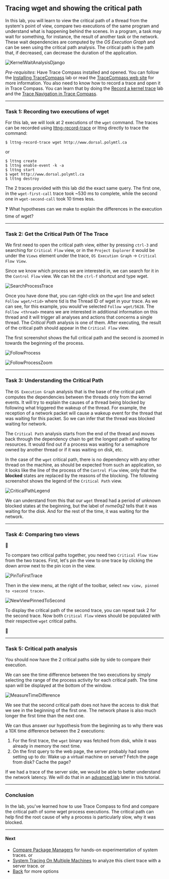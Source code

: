 ## Tracing wget and showing the critical path

In this lab, you will learn to view the critical path of a thread from the system's point of view, compare two executions of the same program and understand what is happening behind the scenes. In a program, a task may wait for something, for instance, the result of another task or the network. These wait dependencies are computed by the *OS Execution Graph* and can be seen using the critical path analysis. The critical path is the path that, if decreased, can decrease the duration of the application.

![KernelWaitAnalysisDjango](screenshots/kernelWaitAnalysisDjango.png "Trace Compass Kernel Wait Analysis")

*Pre-requisites*: Have Trace Compass installed and opened. You can follow the [Installing TraceCompass](../006-installing-tracecompass/) lab or read the [TraceCompass web site](http://tracecompass.org) for more information. You also need to know how to record a trace and open it in Trace Compass. You can learn that by doing the [Record a kernel trace](../003-record-kernel-trace-lttng/) lab and the [Trace Navigation in Trace Compass](../101-analyze-system-trace-in-tracecompass/).

- - -

### Task 1: Recording two executions of wget

For this lab, we will look at 2 executions of the `wget` command. The traces can be recorded using [lttng-record-trace](https://github.com/tahini/lttng-utils)
or lttng directly to trace the command:

```
$ lttng-record-trace wget http://www.dorsal.polymtl.ca
```
or
```
$ lttng create
$ lttng enable-event -k -a
$ lttng start
$ wget http://www.dorsal.polymtl.ca
$ lttng destroy
```

The 2 traces provided with this lab did the exact same query. The first one, in the `wget-first-call` trace took ~530 ms to complete, while the second one in `wget-second-call` took 10 times less.

:question: What hypotheses can we make to explain the differences in the execution time of wget?

- - -

### Task 2: Get the Critical Path Of The Trace

We first need to open the critical path view, either by pressing `ctrl-3` and searching for `Critical Flow` view, or in the `Project Explorer` it would be under the `Views` element under the trace, `OS Execution Graph` -> `Critical Flow View`.

Since we know which process we are interested in, we can search for it in the `Control Flow` view. We can hit the `ctrl-f` shortcut and type wget.

![SearchProcessTrace](screenshots/searchProcessTrace.png "Trace Compass Search Process")

Once you have done that, you can right-click on the `wget` line and select `Follow wget/<tid>` where tid is the Thread ID of wget in your trace. As we can see, for this example, you would've selected `Follow wget/5628`. The `Follow <thread>` means we are interested in additional information on this thread and it will trigger all analyses and actions that concerns a single thread. The *Critical Path* analysis is one of them. After executing, the result of the critical path should appear in the `Critical Flow` view.

The first screenshot shows the full critical path and the second is zoomed in towards the beginning of the process.

![FollowProcess](screenshots/followProcess.png "Trace Compass Follow Process")

![FollowProcessZoom](screenshots/followProcessZoom.png "Trace Compass Follow Process")

- - -

### Task 3: Understanding the Critical Path

The `OS Execution Graph` analysis that is the base of the critical path computes the dependencies between the threads only from the kernel events. It will try to explain the causes of a thread being blocked by following what triggered the wakeup of the thread. For example, the reception of a network packet will cause a wakeup event for the thread that was waiting for this packet. So we can infer that the thread was blocked waiting for network.

The `Critical Path` analysis starts from the end of the thread and moves back through the dependency chain to get the longest path of waiting for resources. It would find out if a process was waiting for a semaphore owned by another thread or if it was waiting on disk, etc.

In the case of the `wget` critical path, there is no dependency with any other thread on the machine, as should be expected from such an application, so it looks like the line of the process of the `Control Flow` view, only that the **blocked** states are replaced by the reasons of the blocking. The following screenshot shows the legend of the `Critical Path` view.

![CriticalPathLegend](screenshots/criticalPathLegend.png "Critical Path Legend")

We can understand from this that our `wget` thread had a period of unknown blocked states at the beginning, but the label of *nvme0q2* tells that it was waiting for the disk. And for the rest of the time, it was waiting for the network.

- - -

### Task 4: Comparing two views

:small_red_triangle_down:

To compare two critical paths together, you need two `Critical Flow View` from the two traces. First, let's pin the view to one trace by clicking the down arrow next to the pin icon in the view.

![PinToFirstTrace](screenshots/pinToFirstTrace.png "Trace Compass Pin to First Trace")

Then in the view menu, at the right of the toolbar, select `new view, pinned to <second trace>`.

![NewViewPinnedToSecond](screenshots/newViewPinnedToSecond.png "Trace Compass New View Pinned to Second")

To display the critical path of the second trace, you can repeat task 2 for the second trace. Now both `Critical Flow` views should be populated with their respective `wget` critical paths.

:small_red_triangle:

- - -

### Task 5: Critical path analysis

You should now have the 2 critical paths side by side to compare their execution.

We can see the time difference between the two executions by simply selecting the range of the process activity for each critical path. The time span will be displayed at the bottom of the window.

![MeasureTimeDifference](screenshots/measureTimeDifference.png "Trace Compass Measure Time Difference")

We see that the second critical path does not have the access to disk that we see in the beginning of the first one. The network phase is also much longer the first time than the next one.

We can thus answer our hypothesis from the beginning as to why there was a 10X time difference between the 2 executions:

 1) For the first trace, the `wget` binary was fetched from disk, while it was already in memory the next time.
 2) On the first query to the web page, the server probably had some setting up to do: Wake up a virtual machine on server? Fetch the page from disk? Cache the page?

If we had a trace of the server side, we would be able to better understand the network latency. We will do that in an [advanced lab](../301-tracing-multiple-machines) later in this tutorial.

- - -

### Conclusion

In the lab, you've learned how to use Trace Compass to find and compare the critical path of some wget process executions. The critical path can help find the root cause of why a process is particularly slow, why it was blocked.

- - -

#### Next

* [Compare Package Managers](../103-compare-package-managers) for hands-on experimentation of system traces.
or
* [System Tracing On Multiple Machines](../301-tracing-multiple-machines) to analyze this client trace with a server trace.
or
* [Back](../) for more options
